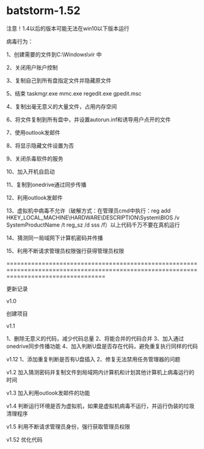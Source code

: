 # batstorm-1.52

注意！1.4以后的版本可能无法在win10以下版本运行

病毒行为：

1、创建需要的文件到C:\Windows\vir 中

2、关闭用户账户控制

3、复制自己到所有盘指定文件并隐藏原文件

5、结束 taskmgr.exe mmc.exe regedit.exe gpedit.msc

4、复制出毫无意义的大量文件，占用内存空间

6、将文件复制到所有盘中，并设置autorun.inf和诱导用户点开的文件

7、使用outlook发邮件

8、将显示隐藏文件设置为否

9、关闭杀毒软件的服务

10、加入开机自启动

11、复制到onedrive通过同步传播

12、利用outlook发邮件

13、虚拟机中病毒不允许（破解方式：在管理员cmd中执行：reg add HKEY_LOCAL_MACHINE\HARDWARE\DESCRIPTION\System\BIOS /v SystemProductName /t reg_sz /d sss /f）以上代码千万不要在真机运行

14、猜测同一局域网下计算机密码并传播

15、利用不断请求管理员权限强行获得管理员权限

========================================================================================================================================

更新记录

v1.0

创建项目

v1.1

1、删除无意义的代码，减少代码总量 2、将能合并的代码合并 3、加入通过onedrive同步传播功能 4、加入判断U盘是否存在代码，避免重复执行同样的代码

v1.12 1、添加重复判断是否有U盘插入 2、修复无法禁用任务管理器的问题

v1.2 加入猜测密码并复制文件到局域网内计算机和计划其他计算机上病毒运行的时间

v1.3 加入利用outlook发邮件的功能

v1.4 判断运行环境是否为虚拟机，如果是虚拟机病毒不运行，并运行伪装的垃圾清理程序

v1.5 利用不断请求管理员身份，强行获取管理员权限

v1.52 优化代码
